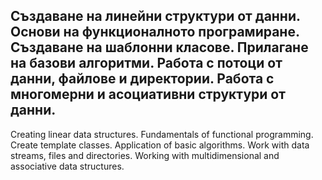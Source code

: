 Създаване на линейни структури от данни.
Основи на функционалното програмиране.
Създаване на шаблонни класове.
Прилагане на базови алгоритми.
Работа с потоци от данни, файлове и директории.
Работа с многомерни и асоциативни структури от данни.
---------------------------------------------------
Creating linear data structures.
Fundamentals of functional programming.
Create template classes.
Application of basic algorithms.
Work with data streams, files and directories.
Working with multidimensional and associative data structures.
